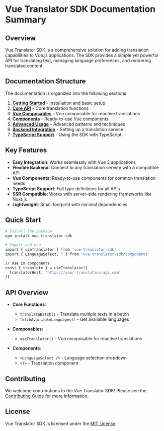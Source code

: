 # Vue Translator SDK Documentation Summary

## Overview

Vue Translator SDK is a comprehensive solution for adding translation capabilities to Vue.js applications. The SDK provides a simple yet powerful API for translating text, managing language preferences, and rendering translated content.

## Documentation Structure

The documentation is organized into the following sections:

1. **[Getting Started](./getting-started.md)** - Installation and basic setup
2. **[Core API](./core-api.md)** - Core translation functions
3. **[Vue Composables](./composables.md)** - Vue composable for reactive translations
4. **[Components](./components.md)** - Ready-to-use Vue components
5. **[Advanced Usage](./advanced-usage.md)** - Advanced patterns and techniques
6. **[Backend Integration](./backend-integration.md)** - Setting up a translation service
7. **[TypeScript Support](./typescript.md)** - Using the SDK with TypeScript

## Key Features

- **Easy Integration**: Works seamlessly with Vue 3 applications
- **Flexible Backend**: Connect to any translation service with a compatible API
- **Vue Components**: Ready-to-use components for common translation needs
- **TypeScript Support**: Full type definitions for all APIs
- **SSR Compatible**: Works with server-side rendering frameworks like Nuxt.js
- **Lightweight**: Small footprint with minimal dependencies

## Quick Start

```bash
# Install the package
npm install vue-translator-sdk

# Import and use
import { useTranslator } from 'vue-translator-sdk'
import { LanguageSelect, T } from 'vue-translator-sdk/components'

// Use in components
const { translate } = useTranslator({
  translatorHost: 'https://your-translation-api.com'
})
```

## API Overview

- **Core Functions**:

  - `translateBatch()` - Translate multiple texts in a batch
  - `fetchAvailableLanguages()` - Get available languages

- **Composables**:

  - `useTranslator()` - Vue composable for reactive translations

- **Components**:
  - `<LanguageSelect />` - Language selection dropdown
  - `<T>` - Translation component

## Contributing

We welcome contributions to the Vue Translator SDK! Please see the [Contributing Guide](../CONTRIBUTING.md) for more information.

## License

Vue Translator SDK is licensed under the [MIT License](../LICENSE).
